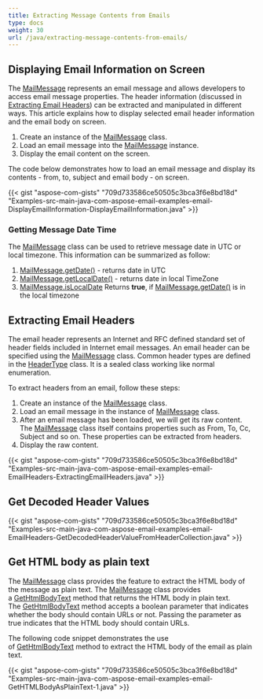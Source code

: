 ```yaml
---
title: Extracting Message Contents from Emails
type: docs
weight: 30
url: /java/extracting-message-contents-from-emails/
---
```


## **Displaying Email Information on Screen**
The [MailMessage](https://apireference.aspose.com/email/java/com.aspose.email/MailMessage#getDate\(\)) represents an email message and allows developers to access email message properties. The header information (discussed in [Extracting Email Headers](#extracting-email-headers)) can be extracted and manipulated in different ways. This article explains how to display selected email header information and the email body on screen.

1. Create an instance of the [MailMessage](https://apireference.aspose.com/email/java/com.aspose.email/MailMessage#getDate\(\)) class.
1. Load an email message into the [MailMessage](https://apireference.aspose.com/email/java/com.aspose.email/MailMessage#getDate\(\)) instance.
1. Display the email content on the screen.

The code below demonstrates how to load an email message and display its contents - from, to, subject and email body - on screen.

{{< gist "aspose-com-gists" "709d733586ce50505c3bca3f6e8bd18d" "Examples-src-main-java-com-aspose-email-examples-email-DisplayEmailInformation-DisplayEmailInformation.java" >}}
### **Getting Message Date Time**
The [MailMessage](https://apireference.aspose.com/email/java/com.aspose.email/MailMessage#getDate\(\)) class can be used to retrieve message date in UTC or local timezone. This information can be summarized as follow:

1. [MailMessage.getDate()](https://apireference.aspose.com/email/java/com.aspose.email/MailMessage#getDate\(\)) - returns date in UTC
1. [MailMessage.getLocalDate()](https://apireference.aspose.com/email/java/com.aspose.email/MailMessage#getLocalDate\(\)) - returns date in local TimeZone
1. [MailMessage.isLocalDate](https://apireference.aspose.com/email/java/com.aspose.email/MailMessage#isLocalDate\(\)) Returns **true**, if [MailMessage.getDate()](https://apireference.aspose.com/email/java/com.aspose.email/MailMessage#getDate\(\)) is in the local timezone
## **Extracting Email Headers**
The email header represents an Internet and RFC defined standard set of header fields included in Internet email messages. An email header can be specified using the [MailMessage](https://apireference.aspose.com/email/java/com.aspose.email/MailMessage#getDate\(\)) class. Common header types are defined in the [HeaderType](https://apireference.aspose.com/email/java/com.aspose.email/headertype) class. It is a sealed class working like normal enumeration.

To extract headers from an email, follow these steps:

1. Create an instance of the [MailMessage](https://apireference.aspose.com/email/java/com.aspose.email/MailMessage#getDate\(\)) class.
1. Load an email message in the instance of [MailMessage](https://apireference.aspose.com/email/java/com.aspose.email/MailMessage#getDate\(\)) class.
1. After an email message has been loaded, we will get its raw content.
   The [MailMessage](https://apireference.aspose.com/email/java/com.aspose.email/MailMessage#getDate\(\)) class itself contains properties such as From, To, Cc, Subject and so on. These properties can be extracted from headers.
1. Display the raw content.



{{< gist "aspose-com-gists" "709d733586ce50505c3bca3f6e8bd18d" "Examples-src-main-java-com-aspose-email-examples-email-EmailHeaders-ExtractingEmailHeaders.java" >}}
## **Get Decoded Header Values**


{{< gist "aspose-com-gists" "709d733586ce50505c3bca3f6e8bd18d" "Examples-src-main-java-com-aspose-email-examples-email-EmailHeaders-GetDecodedHeaderValueFromHeaderCollection.java" >}}
## **Get HTML body as plain text**
The [MailMessage](https://apireference.aspose.com/email/java/com.aspose.email/MailMessage#getDate\(\)) class provides the feature to extract the HTML body of the message as plain text. The [MailMessage](https://apireference.aspose.com/email/java/com.aspose.email/MailMessage#getDate\(\)) class provides a [GetHtmlBodyText](https://apireference.aspose.com/email/java/com.aspose.email/MailMessage#getHtmlBodyText\(boolean\)) method that returns the HTML body in plain text. The [GetHtmlBodyText](https://apireference.aspose.com/email/java/com.aspose.email/MailMessage#getHtmlBodyText\(boolean\)) method accepts a boolean parameter that indicates whether the body should contain URLs or not. Passing the parameter as true indicates that the HTML body should contain URLs.

The following code snippet demonstrates the use of [GetHtmlBodyText](https://apireference.aspose.com/email/java/com.aspose.email/MailMessage#getHtmlBodyText\(boolean\)) method to extract the HTML body of the email as plain text.



{{< gist "aspose-com-gists" "709d733586ce50505c3bca3f6e8bd18d" "Examples-src-main-java-com-aspose-email-examples-email-GetHTMLBodyAsPlainText-1.java" >}}
